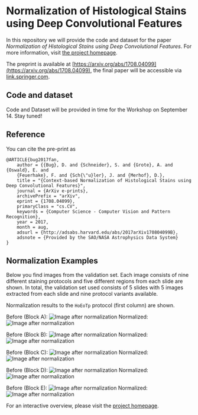 # Normalization of Histological Stains using Deep Convolutional Features

In this repository we will provide the code and dataset for the paper *Normalization of Histological Stains using Deep Convolutional Features*.
For more information, visit [the project homepage](https://stes.github.io/fan).

The preprint is available at [https://arxiv.org/abs/1708.04099](https://arxiv.org/abs/1708.04099), the final paper will be accessible via [link.springer.com](https://link.springer.com).

## Code and dataset

Code and Dataset will be provided in time for the Workshop on September 14. Stay tuned!

## Reference

You can cite the pre-print as

```
@ARTICLE{bug2017fan,
    author = {{Bug}, D. and {Schneider}, S. and {Grote}, A. and {Oswald}, E. and
    {Feuerhake}, F. and {Sch{\"u}ler}, J. and {Merhof}, D.},
    title = "{Context-based Normalization of Histological Stains using Deep Convolutional Features}",
    journal = {ArXiv e-prints},
    archivePrefix = "arXiv",
    eprint = {1708.04099},
    primaryClass = "cs.CV",
    keywords = {Computer Science - Computer Vision and Pattern Recognition},
    year = 2017,
    month = aug,
    adsurl = {http://adsabs.harvard.edu/abs/2017arXiv170804099B},
    adsnote = {Provided by the SAO/NASA Astrophysics Data System}
}
```

## Normalization Examples

Below you find images from the validation set. Each image consists of nine different staining protocols and five different regions from each slide are shown.
In total, the validation set used consists of 5 slides with 5 images extracted from each slide and nine protocol variants available.

Normalization results to the ``HoEoTp`` protocol (first column) are shown.

Before (Block A):
![Image after normalization](docs/img/BAS_unnormalized_A.jpg)
Normalized:
![Image after normalization](docs/img/FAN_HoEoTp_A.jpg)

Before (Block B):
![Image after normalization](docs/img/BAS_unnormalized_B.jpg)
Normalized:
![Image after normalization](docs/img/FAN_HoEoTp_B.jpg)

Before (Block C):
![Image after normalization](docs/img/BAS_unnormalized_C.jpg)
Normalized:
![Image after normalization](docs/img/FAN_HoEoTp_C.jpg)

Before (Block D):
![Image after normalization](docs/img/BAS_unnormalized_D.jpg)
Normalized:
![Image after normalization](docs/img/FAN_HoEoTp_D.jpg)

Before (Block E):
![Image after normalization](docs/img/BAS_unnormalized_E.jpg)
Normalized:
![Image after normalization](docs/img/FAN_HoEoTp_E.jpg)

For an interactive overview, please visit the [project homepage](https://stes.github.io/fan).
